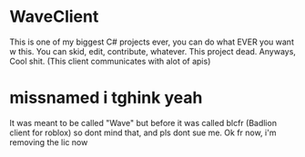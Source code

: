 # WaveClient
This is one of my biggest C# projects ever, you can do what EVER you want w this. You can skid, edit, contribute, whatever. This project dead. Anyways, Cool shit. (This client communicates with alot of apis)

# missnamed i tghink yeah
It was meant to be called "Wave" but before it was called blcfr (Badlion client for roblox) so dont mind that, and pls dont sue me. Ok fr now, i'm removing the lic now 
